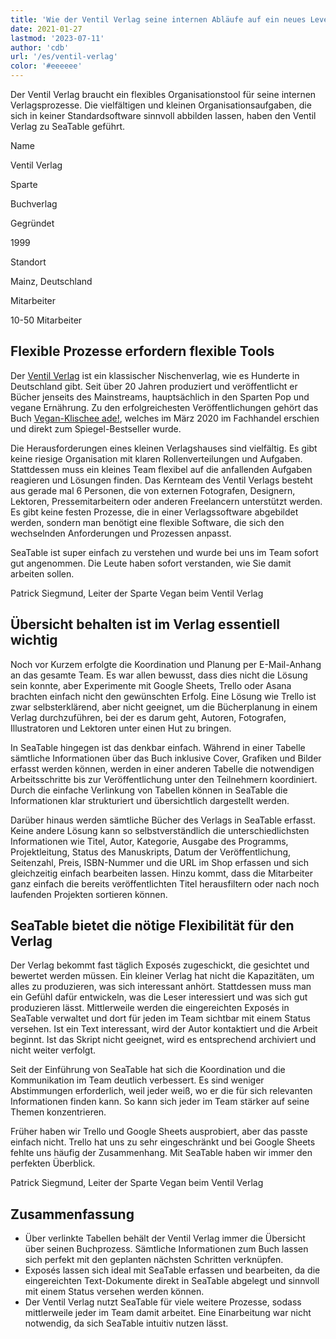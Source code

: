 ```yaml
---
title: 'Wie der Ventil Verlag seine internen Abläufe auf ein neues Level hebt - SeaTable'
date: 2021-01-27
lastmod: '2023-07-11'
author: 'cdb'
url: '/es/ventil-verlag'
color: '#eeeeee'
---
```


Der Ventil Verlag braucht ein flexibles Organisationstool für seine internen Verlagsprozesse. Die vielfältigen und kleinen Organisationsaufgaben, die sich in keiner Standardsoftware sinnvoll abbilden lassen, haben den Ventil Verlag zu SeaTable geführt.

Name

Ventil Verlag

Sparte

Buchverlag

Gegründet

1999

Standort

Mainz, Deutschland

Mitarbeiter

10-50 Mitarbeiter

## Flexible Prozesse erfordern flexible Tools

Der [Ventil Verlag](https://www.ventil-verlag.de/geschichte) ist ein klassischer Nischenverlag, wie es Hunderte in Deutschland gibt. Seit über 20 Jahren produziert und veröffentlicht er Bücher jenseits des Mainstreams, hauptsächlich in den Sparten Pop und vegane Ernährung. Zu den erfolgreichesten Veröffentlichungen gehört das Buch [Vegan-Klischee ade!](https://www.ventil-verlag.de/titel/1814/vegan-klischee-ade), welches im März 2020 im Fachhandel erschien und direkt zum Spiegel-Bestseller wurde.

Die Herausforderungen eines kleinen Verlagshauses sind vielfältig. Es gibt keine riesige Organisation mit klaren Rollenverteilungen und Aufgaben. Stattdessen muss ein kleines Team flexibel auf die anfallenden Aufgaben reagieren und Lösungen finden. Das Kernteam des Ventil Verlags besteht aus gerade mal 6 Personen, die von externen Fotografen, Designern, Lektoren, Pressemitarbeitern oder anderen Freelancern unterstützt werden. Es gibt keine festen Prozesse, die in einer Verlagssoftware abgebildet werden, sondern man benötigt eine flexible Software, die sich den wechselnden Anforderungen und Prozessen anpasst.

SeaTable ist super einfach zu verstehen und wurde bei uns im Team sofort gut angenommen. Die Leute haben sofort verstanden, wie Sie damit arbeiten sollen.

Patrick Siegmund, Leiter der Sparte Vegan beim Ventil Verlag

## Übersicht behalten ist im Verlag essentiell wichtig

Noch vor Kurzem erfolgte die Koordination und Planung per E-Mail-Anhang an das gesamte Team. Es war allen bewusst, dass dies nicht die Lösung sein konnte, aber Experimente mit Google Sheets, Trello oder Asana brachten einfach nicht den gewünschten Erfolg. Eine Lösung wie Trello ist zwar selbsterklärend, aber nicht geeignet, um die Bücherplanung in einem Verlag durchzuführen, bei der es darum geht, Autoren, Fotografen, Illustratoren und Lektoren unter einen Hut zu bringen.

In SeaTable hingegen ist das denkbar einfach. Während in einer Tabelle sämtliche Informationen über das Buch inklusive Cover, Grafiken und Bilder erfasst werden können, werden in einer anderen Tabelle die notwendigen Arbeitsschritte bis zur Veröffentlichung unter den Teilnehmern koordiniert. Durch die einfache Verlinkung von Tabellen können in SeaTable die Informationen klar strukturiert und übersichtlich dargestellt werden.

Darüber hinaus werden sämtliche Bücher des Verlags in SeaTable erfasst. Keine andere Lösung kann so selbstverständlich die unterschiedlichsten Informationen wie Titel, Autor, Kategorie, Ausgabe des Programms, Projektleitung, Status des Manuskripts, Datum der Veröffentlichung, Seitenzahl, Preis, ISBN-Nummer und die URL im Shop erfassen und sich gleichzeitig einfach bearbeiten lassen. Hinzu kommt, dass die Mitarbeiter ganz einfach die bereits veröffentlichten Titel herausfiltern oder nach noch laufenden Projekten sortieren können.

## SeaTable bietet die nötige Flexibilität für den Verlag

Der Verlag bekommt fast täglich Exposés zugeschickt, die gesichtet und bewertet werden müssen. Ein kleiner Verlag hat nicht die Kapazitäten, um alles zu produzieren, was sich interessant anhört. Stattdessen muss man ein Gefühl dafür entwickeln, was die Leser interessiert und was sich gut produzieren lässt. Mittlerweile werden die eingereichten Exposés in SeaTable verwaltet und dort für jeden im Team sichtbar mit einem Status versehen. Ist ein Text interessant, wird der Autor kontaktiert und die Arbeit beginnt. Ist das Skript nicht geeignet, wird es entsprechend archiviert und nicht weiter verfolgt.

Seit der Einführung von SeaTable hat sich die Koordination und die Kommunikation im Team deutlich verbessert. Es sind weniger Abstimmungen erforderlich, weil jeder weiß, wo er die für sich relevanten Informationen finden kann. So kann sich jeder im Team stärker auf seine Themen konzentrieren.

Früher haben wir Trello und Google Sheets ausprobiert, aber das passte einfach nicht. Trello hat uns zu sehr eingeschränkt und bei Google Sheets fehlte uns häufig der Zusammenhang. Mit SeaTable haben wir immer den perfekten Überblick.

Patrick Siegmund, Leiter der Sparte Vegan beim Ventil Verlag

## Zusammenfassung

- Über verlinkte Tabellen behält der Ventil Verlag immer die Übersicht über seinen Buchprozess. Sämtliche Informationen zum Buch lassen sich perfekt mit den geplanten nächsten Schritten verknüpfen.
- Exposés lassen sich ideal mit SeaTable erfassen und bearbeiten, da die eingereichten Text-Dokumente direkt in SeaTable abgelegt und sinnvoll mit einem Status versehen werden können.
- Der Ventil Verlag nutzt SeaTable für viele weitere Prozesse, sodass mittlerweile jeder im Team damit arbeitet. Eine Einarbeitung war nicht notwendig, da sich SeaTable intuitiv nutzen lässt.
